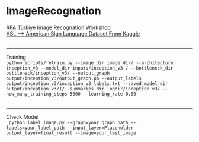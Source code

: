 # ImageRecognation 

RPA Türkiye Image Recognation Workshop
<br>
<a href="https://www.kaggle.com/grassknoted/asl-alphabet">ASL --> American Sign Language Dataset From Kaggle<a>
<br>
<br>
<hr>
Training
<br>
<code>python scripts/retrain.py --image_dir image_dir/ --architecture  inception_v3 --model_dir inputs/inception_v3 / --bottleneck_dir bottleneck/inception_v3/ --output_graph output/inception_v3/output_graph.pb --output_labels output/inception_v3/inception_v3_labels.txt --saved_model_dir output/inception_v3/1/ -summaries_dir logdir/inception_v3/ --how_many_training_steps 5000 --learning_rate 0.00</code>
<br>
<br>
<hr>
Check Model
<br>
<code> python label_image.py --graph=your_graph_path --labels=your_label_path --input_layer=Placeholder --output_layer=final_result --image=your_test_image</code>
